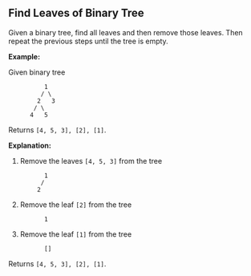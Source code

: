 ## Find Leaves of Binary Tree

Given a binary tree, find all leaves and then remove those leaves. Then repeat the previous steps until the tree is empty.

**Example:**

Given binary tree 

```
          1
         / \
        2   3
       / \     
      4   5    
```

Returns `[4, 5, 3], [2], [1]`.

**Explanation:**

1. Remove the leaves `[4, 5, 3]` from the tree

  ```
            1
           / 
          2          
  ```

2. Remove the leaf `[2]` from the tree

  ```
            1          
  ```

3. Remove the leaf `[1]` from the tree
  
  ```
            []         
  ```

Returns `[4, 5, 3], [2], [1]`.

